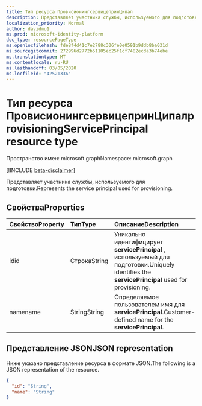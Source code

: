 ```yaml
---
title: Тип ресурса ПровисионингсервицепринЦипал
description: Представляет участника службы, используемого для подготовки.
localization_priority: Normal
author: davidmu1
ms.prod: microsoft-identity-platform
doc_type: resourcePageType
ms.openlocfilehash: fde8f4d41c7e2788c306fe0e0591b9ddb8ba031d
ms.sourcegitcommit: 272996d2772b51105ec25f1cf7482ecda3b74ebe
ms.translationtype: MT
ms.contentlocale: ru-RU
ms.lasthandoff: 03/05/2020
ms.locfileid: "42521336"
---
```

# <a name="provisioningserviceprincipal-resource-type"></a><span data-ttu-id="332f1-103">Тип ресурса ПровисионингсервицепринЦипал</span><span class="sxs-lookup"><span data-stu-id="332f1-103">provisioningServicePrincipal resource type</span></span>

<span data-ttu-id="332f1-104">Пространство имен: microsoft.graph</span><span class="sxs-lookup"><span data-stu-id="332f1-104">Namespace: microsoft.graph</span></span>

[!INCLUDE [beta-disclaimer](../../includes/beta-disclaimer.md)]

<span data-ttu-id="332f1-105">Представляет участника службы, используемого для подготовки.</span><span class="sxs-lookup"><span data-stu-id="332f1-105">Represents the service principal used for provisioning.</span></span> 

## <a name="properties"></a><span data-ttu-id="332f1-106">Свойства</span><span class="sxs-lookup"><span data-stu-id="332f1-106">Properties</span></span>

| <span data-ttu-id="332f1-107">Свойство</span><span class="sxs-lookup"><span data-stu-id="332f1-107">Property</span></span>     | <span data-ttu-id="332f1-108">Тип</span><span class="sxs-lookup"><span data-stu-id="332f1-108">Type</span></span>        | <span data-ttu-id="332f1-109">Описание</span><span class="sxs-lookup"><span data-stu-id="332f1-109">Description</span></span> |
|:-------------|:------------|:------------|
|<span data-ttu-id="332f1-110">id</span><span class="sxs-lookup"><span data-stu-id="332f1-110">id</span></span>|<span data-ttu-id="332f1-111">Строка</span><span class="sxs-lookup"><span data-stu-id="332f1-111">String</span></span>|<span data-ttu-id="332f1-112">Уникально идентифицирует **servicePrincipal** , используемый для подготовки.</span><span class="sxs-lookup"><span data-stu-id="332f1-112">Uniquely identifies the **servicePrincipal** used for provisioning.</span></span>|
|<span data-ttu-id="332f1-113">name</span><span class="sxs-lookup"><span data-stu-id="332f1-113">name</span></span>|<span data-ttu-id="332f1-114">String</span><span class="sxs-lookup"><span data-stu-id="332f1-114">String</span></span>| <span data-ttu-id="332f1-115">Определяемое пользователем имя для **servicePrincipal**.</span><span class="sxs-lookup"><span data-stu-id="332f1-115">Customer-defined name for the **servicePrincipal**.</span></span>|

## <a name="json-representation"></a><span data-ttu-id="332f1-116">Представление JSON</span><span class="sxs-lookup"><span data-stu-id="332f1-116">JSON representation</span></span>

<span data-ttu-id="332f1-117">Ниже указано представление ресурса в формате JSON.</span><span class="sxs-lookup"><span data-stu-id="332f1-117">The following is a JSON representation of the resource.</span></span>

<!-- {
  "blockType": "resource",
  "optionalProperties": [

  ],
  "@odata.type": "microsoft.graph.provisioningServicePrincipal",
  "baseType": null
}-->

```json
{
  "id": "String",
  "name": "String"
}
```

<!-- uuid: 16cd6b66-4b1a-43a1-adaf-3a886856ed98
2019-02-04 14:57:30 UTC -->
<!-- {
  "type": "#page.annotation",
  "description": "provisioningServicePrincipal resource",
  "keywords": "",
  "section": "documentation",
  "tocPath": ""
}-->
